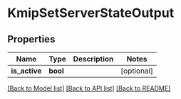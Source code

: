 # KmipSetServerStateOutput

## Properties
Name | Type | Description | Notes
------------ | ------------- | ------------- | -------------
**is_active** | **bool** |  | [optional] 

[[Back to Model list]](../README.md#documentation-for-models) [[Back to API list]](../README.md#documentation-for-api-endpoints) [[Back to README]](../README.md)


